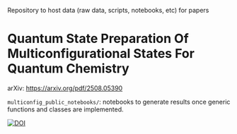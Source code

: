 Repository to host data (raw data, scripts, notebooks, etc) for papers

# Quantum State Preparation Of Multiconfigurational States For Quantum Chemistry
arXiv: https://arxiv.org/pdf/2508.05390

```multiconfig_public_notebooks/```: notebooks to generate results once generic functions and classes are implemented.

<a href="https://doi.org/10.5281/zenodo.17466867"><img src="https://zenodo.org/badge/1084404774.svg" alt="DOI"></a>
